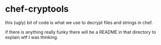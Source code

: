 chef-cryptools
==============

this (ugly) bit of code is what we use to decrypt files and strings in chef.

if there is anything really funky there will be a README in that directory to explain wtf I was thinking.

